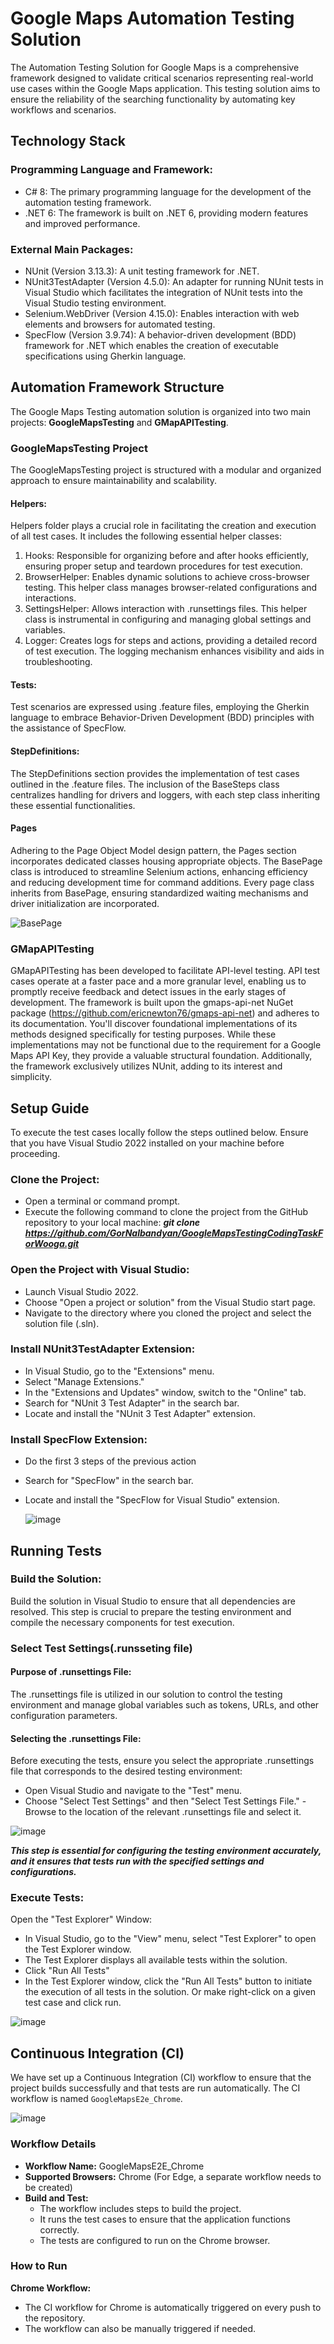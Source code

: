 # Google Maps Automation Testing Solution
The Automation Testing Solution for Google Maps is a comprehensive framework designed to validate critical scenarios representing real-world use cases within the Google Maps application. 
This testing solution aims to ensure the  reliability of the searching functionality by automating key workflows and scenarios.

## Technology Stack

### Programming Language and Framework:
- C# 8: The primary programming language for the development of the automation testing framework.
- .NET 6: The framework is built on .NET 6, providing modern features and improved performance.

### External Main Packages:

- NUnit (Version 3.13.3): A unit testing framework for .NET.
- NUnit3TestAdapter (Version 4.5.0): An adapter for running NUnit tests in Visual Studio which facilitates the integration of NUnit tests into the Visual Studio testing environment.
- Selenium.WebDriver (Version 4.15.0): Enables interaction with web elements and browsers for automated testing.
- SpecFlow (Version 3.9.74): A behavior-driven development (BDD) framework for .NET which enables the creation of executable specifications using Gherkin language.

## Automation Framework Structure
The Google Maps Testing automation solution is organized into two main projects: **GoogleMapsTesting** and **GMapAPITesting**.

### GoogleMapsTesting Project
The GoogleMapsTesting project is structured with a modular and organized approach to ensure maintainability and scalability.
#### Helpers:  
Helpers folder plays a crucial role in facilitating the creation and execution of all test cases. It includes the following essential helper classes:
1. Hooks: Responsible for organizing before and after hooks efficiently, ensuring proper setup and teardown procedures for test execution.
2. BrowserHelper: Enables dynamic solutions to achieve cross-browser testing. This helper class manages browser-related configurations and interactions.
3. SettingsHelper: Allows interaction with .runsettings files. This helper class is instrumental in configuring and managing global settings and variables.
4. Logger: Creates logs for steps and actions, providing a detailed record of test execution. The logging mechanism enhances visibility and aids in troubleshooting.

#### Tests:
Test scenarios are expressed using .feature files, employing the Gherkin language to embrace Behavior-Driven Development (BDD) principles with the assistance of SpecFlow.
#### StepDefinitions: 
The StepDefinitions section provides the implementation of test cases outlined in the .feature files.
The inclusion of the BaseSteps class centralizes handling for drivers and loggers, with each step class inheriting these essential functionalities.
#### Pages
Adhering to the Page Object Model design pattern, the Pages section incorporates dedicated classes housing appropriate objects.
The BasePage class is introduced to streamline Selenium actions, enhancing efficiency and reducing development time for command additions.
Every page class inherits from BasePage, ensuring standardized waiting mechanisms and driver initialization are incorporated.

![BasePage](https://github.com/GorNalbandyan/GoogleMapsTestingCodingTaskForWooga/assets/61111839/e479e20f-4375-4d24-b6db-67d7ac709058)

### GMapAPITesting
GMapAPITesting has been developed to facilitate API-level testing. API test cases operate at a faster pace and a more granular level, enabling us to promptly receive feedback and detect issues in the early stages of development.
The framework is built upon the gmaps-api-net NuGet package (https://github.com/ericnewton76/gmaps-api-net) and adheres to its documentation. You'll discover foundational implementations of its methods designed specifically for testing purposes. While these implementations may not be functional due to the requirement for a Google Maps API Key, they provide a valuable structural foundation. Additionally, the framework exclusively utilizes NUnit, adding to its interest and simplicity.

## Setup Guide
To execute the test cases locally follow the steps outlined below. Ensure that you have Visual Studio 2022 installed on your machine before proceeding.

### Clone the Project:
- Open a terminal or command prompt.
- Execute the following command to clone the project from the GitHub repository to your local machine:
 ***git clone https://github.com/GorNalbandyan/GoogleMapsTestingCodingTaskForWooga.git***

### Open the Project with Visual Studio:
- Launch Visual Studio 2022.
- Choose "Open a project or solution" from the Visual Studio start page.
- Navigate to the directory where you cloned the project and select the solution file (.sln).

### Install NUnit3TestAdapter Extension:
- In Visual Studio, go to the "Extensions" menu.
- Select "Manage Extensions."
- In the "Extensions and Updates" window, switch to the "Online" tab.
- Search for "NUnit 3 Test Adapter" in the search bar.
- Locate and install the "NUnit 3 Test Adapter" extension.

### Install SpecFlow Extension:
- Do the first 3 steps of the previous action
- Search for "SpecFlow" in the search bar.
- Locate and install the "SpecFlow for Visual Studio" extension.

  ![image](https://github.com/GorNalbandyan/GoogleMapsTestingCodingTaskForWooga/assets/61111839/6bc7e830-8d3a-4267-9d1c-5622c1d5beaf)


## Running Tests

### Build the Solution:
Build the solution in Visual Studio to ensure that all dependencies are resolved. This step is crucial to prepare the testing environment and compile the necessary components for test execution.

### Select Test Settings(.runsseting file)
#### Purpose of .runsettings File:
The .runsettings file is utilized in our solution to control the testing environment and manage global variables such as tokens, URLs, and other configuration parameters.

#### Selecting the .runsettings File:
Before executing the tests, ensure you select the appropriate .runsettings file that corresponds to the desired testing environment:
- Open Visual Studio and navigate to the "Test" menu.
- Choose "Select Test Settings" and then "Select Test Settings File."
-Browse to the location of the relevant .runsettings file and select it.

![image](https://github.com/GorNalbandyan/GoogleMapsTestingCodingTaskForWooga/assets/61111839/dcfdfec2-8f1c-4f9f-8b69-a32b91eae5ed)

***This step is essential for configuring the testing environment accurately, and it ensures that tests run with the specified settings and configurations.***

### Execute Tests:
Open the "Test Explorer" Window:
- In Visual Studio, go to the "View" menu, select "Test Explorer" to open the Test Explorer window.
- The Test Explorer displays all available tests within the solution.
- Click "Run All Tests"
- In the Test Explorer window, click the "Run All Tests" button to initiate the execution of all tests in the solution. Or make right-click on a given test case and click run.

![image](https://github.com/GorNalbandyan/GoogleMapsTestingCodingTaskForWooga/assets/61111839/3b2c0301-95c3-4713-a612-594b9442b28c)

## Continuous Integration (CI)

We have set up a Continuous Integration (CI) workflow to ensure that the project builds successfully and that tests are run automatically. The CI workflow is named `GoogleMapsE2e_Chrome`.

![image](https://github.com/GorNalbandyan/GoogleMapsTestingCodingTaskForWooga/assets/61111839/5494a87d-6e3f-4e95-a429-495c08f7b6a8)

### Workflow Details

- **Workflow Name:** GoogleMapsE2E_Chrome
- **Supported Browsers:** Chrome (For Edge, a separate workflow needs to be created)
- **Build and Test:**
  - The workflow includes steps to build the project.
  - It runs the test cases to ensure that the application functions correctly.
  - The tests are configured to run on the Chrome browser.

### How to Run

 **Chrome Workflow:**
   - The CI workflow for Chrome is automatically triggered on every push to the repository.
   - The workflow can also be manually triggered if needed.

